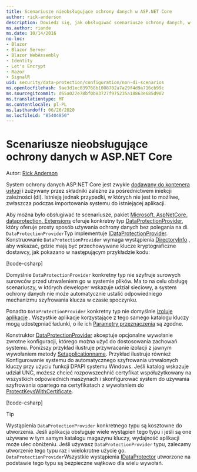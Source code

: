 ```yaml
---
title: Scenariusze nieobsługujące ochrony danych w ASP.NET Core
author: rick-anderson
description: Dowiedz się, jak obsługiwać scenariusze ochrony danych, w których nie możesz lub nie chcesz używać usługi świadczonej przez iniekcję zależności.
ms.author: riande
ms.date: 10/14/2016
no-loc:
- Blazor
- Blazor Server
- Blazor WebAssembly
- Identity
- Let's Encrypt
- Razor
- SignalR
uid: security/data-protection/configuration/non-di-scenarios
ms.openlocfilehash: 9ae3d1ec039768b1008702a7a29f4d9a716cb99c
ms.sourcegitcommit: d65a027e78bf0b83727f975235a18863e685d902
ms.translationtype: MT
ms.contentlocale: pl-PL
ms.lasthandoff: 06/26/2020
ms.locfileid: "85404850"
---
```

# <a name="non-di-aware-scenarios-for-data-protection-in-aspnet-core"></a>Scenariusze nieobsługujące ochrony danych w ASP.NET Core

Autor: [Rick Anderson](https://twitter.com/RickAndMSFT)

System ochrony danych ASP.NET Core jest zwykle [dodawany do kontenera usługi](xref:security/data-protection/consumer-apis/overview) i zużywany przez składniki zależne za pośrednictwem iniekcji zależności (di). Istnieją jednak przypadki, w których nie jest to możliwe, zwłaszcza podczas importowania systemu do istniejącej aplikacji.

Aby można było obsługiwać te scenariusze, pakiet [Microsoft. AspNetCore. dataprotection. Extensions](https://www.nuget.org/packages/Microsoft.AspNetCore.DataProtection.Extensions/) oferuje konkretny typ [DataProtectionProvider](/dotnet/api/Microsoft.AspNetCore.DataProtection.DataProtectionProvider), który oferuje prosty sposób używania ochrony danych bez polegania na di. `DataProtectionProvider`Typ implementuje [IDataProtectionProvider](/dotnet/api/microsoft.aspnetcore.dataprotection.idataprotectionprovider). Konstruowanie `DataProtectionProvider` wymaga wystąpienia [DirectoryInfo](/dotnet/api/system.io.directoryinfo) , aby wskazać, gdzie mają być przechowywane klucze kryptograficzne dostawcy, jak pokazano w następującym przykładzie kodu:

[!code-csharp[](non-di-scenarios/_static/nodisample1.cs)]

Domyślnie `DataProtectionProvider` konkretny typ nie szyfruje surowych surowców przed utrwaleniem go w systemie plików. Ma to na celu obsługę scenariuszy, w których deweloper wskazuje udział sieciowy, a system ochrony danych nie może automatycznie ustalić odpowiedniego mechanizmu szyfrowania klucza w czasie spoczynku.

Ponadto `DataProtectionProvider` konkretny typ nie domyślnie [izoluje aplikacje](xref:security/data-protection/configuration/overview#per-application-isolation) . Wszystkie aplikacje korzystające z tego samego katalogu kluczy mogą udostępniać ładunki, o ile ich [Parametry przeznaczenia](xref:security/data-protection/consumer-apis/purpose-strings) są zgodne.

Konstruktor [DataProtectionProvider](/dotnet/api/microsoft.aspnetcore.dataprotection.dataprotectionprovider) akceptuje opcjonalne wywołanie zwrotne konfiguracji, którego można użyć do dostosowania zachowań systemu. Poniższy przykład ilustruje przywracanie izolacji z jawnym wywołaniem metody [Setapplicationname](/dotnet/api/microsoft.aspnetcore.dataprotection.dataprotectionbuilderextensions.setapplicationname). Przykład ilustruje również Konfigurowanie systemu do automatycznego szyfrowania utrwalonych kluczy przy użyciu funkcji DPAPI systemu Windows. Jeśli katalog wskazuje udział UNC, możesz chcieć rozpowszechnić certyfikat współużytkowany na wszystkich odpowiednich maszynach i skonfigurować system do używania szyfrowania opartego na certyfikatach z wywołaniem do [ProtectKeysWithCertificate](/dotnet/api/microsoft.aspnetcore.dataprotection.dataprotectionbuilderextensions.protectkeyswithcertificate).

[!code-csharp[](non-di-scenarios/_static/nodisample2.cs)]

> [!TIP]
> Wystąpienia `DataProtectionProvider` konkretnego typu są kosztowne do utworzenia. Jeśli aplikacja obsługuje wiele wystąpień tego typu i jeśli są one używane w tym samym katalogu magazynu kluczy, wydajność aplikacji może ulec obniżeniu. Jeśli używasz `DataProtectionProvider` typu, zalecamy utworzenie tego typu raz i wielokrotne użycie go. `DataProtectionProvider`Wszystkie wystąpienia [IDataProtector](/dotnet/api/microsoft.aspnetcore.dataprotection.idataprotector) utworzone na podstawie tego typu są bezpieczne wątkowo dla wielu wywołań.
